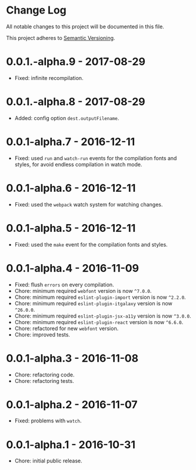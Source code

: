# Change Log

All notable changes to this project will be documented in this file.

This project adheres to [Semantic Versioning](http://semver.org/).

# 0.0.1.-alpha.9 - 2017-08-29

-   Fixed: infinite recompilation.

# 0.0.1.-alpha.8 - 2017-08-29

-   Added: config option `dest.outputFilename`.

# 0.0.1-alpha.7 - 2016-12-11

-   Fixed: used `run` and `watch-run` events for the compilation fonts and styles, for avoid endless compilation 
    in watch mode.

# 0.0.1-alpha.6 - 2016-12-11

-   Fixed: used the `webpack` watch system for watching changes.

# 0.0.1-alpha.5 - 2016-12-11

-   Fixed: used the `make` event for the compilation fonts and styles.

# 0.0.1-alpha.4 - 2016-11-09

-   Fixed: flush `errors` on every compilation.
-   Chore: minimum required `webfont` version is now `^7.0.0`.
-   Chore: minimum required `eslint-plugin-import` version is now `^2.2.0`.
-   Chore: minimum required `eslint-plugin-itgalaxy` version is now `^26.0.0`.
-   Chore: minimum required `eslint-plugin-jsx-a11y` version is now `^3.0.0`.
-   Chore: minimum required `eslint-plugin-react` version is now `^6.6.0`.
-   Chore: refactored for new `webfont` version.
-   Chore: improved tests.

# 0.0.1-alpha.3 - 2016-11-08

-   Chore: refactoring code.
-   Chore: refactoring tests.

# 0.0.1-alpha.2 - 2016-11-07

-   Fixed: problems with `watch`.

# 0.0.1-alpha.1 - 2016-10-31

-   Chore: initial public release.
